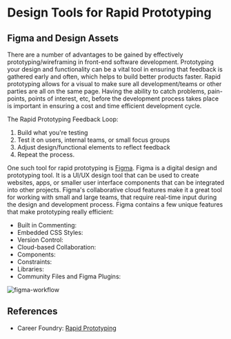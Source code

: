 [comment]: # (Brainstorming ideas for blog articles) 
[comment]: # (Images will not be rendered in Markdown this is just to give reference to the proposed image) 

# Design Tools for Rapid Prototyping 
## Figma and Design Assets
There are a number of advantages to be gained by effectively prototyping/wireframing in front-end software development. Prototyping your design and functionality can be a vital tool in ensuring that feedback is gathered early and often, which helps to build better products faster. Rapid prototyping allows for a visual to make sure all development/teams or other parties are all on the same page. Having the ability to catch problems, pain-points, points of interest, etc, before the development process takes place is important in ensuring a cost and time efficient development cycle.

The Rapid Prototyping Feedback Loop:
1. Build what you're testing
2. Test it on users, internal teams, or small focus groups 
3. Adjust design/functional elements to reflect feedback 
4. Repeat the process. 

One such tool for rapid prototyping is [Figma](https://www.figma.com/). Figma is a digital design and prototyping tool. It is a UI/UX design tool that can be used to create websites, apps, or smaller user interface components that can be integrated into other projects. Figma's collaborative cloud features make it a great tool for working with small and large teams, that require real-time input during the design and development process. Figma contains a few unique features that make prototyping really efficient: 
* Built in Commenting: 
* Embedded CSS Styles: 
* Version Control:
* Cloud-based Collaboration: 
* Components: 
* Constraints: 
* Libraries: 
* Community Files and Figma Plugins: 

![figma-workflow](https://res.cloudinary.com/dzmc7doja/image/upload/v1637623092/blogsite-content/blogarticle3-figmaprototyping/figma-workflow.webp)


## References
* Career Foundry: [Rapid Prototyping](https://careerfoundry.com/en/blog/ux-design/rapid-prototyping-guide/) 
